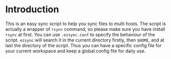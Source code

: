 # Introduction #

This is an easy sync script to help you sync files to multi hosts. The
script is actually a wrapper of `rsync` command, so please make sure
you have install `rsync` at first. You can use `.ezsync.conf` to
specify the behaviour of the script. `ezsync` will search it in the
current directory firstly, then `$HOME`, and at last the directory of
the script. Thus you can have a specific config file for your current
workspace and keep a global config file for daily use.


